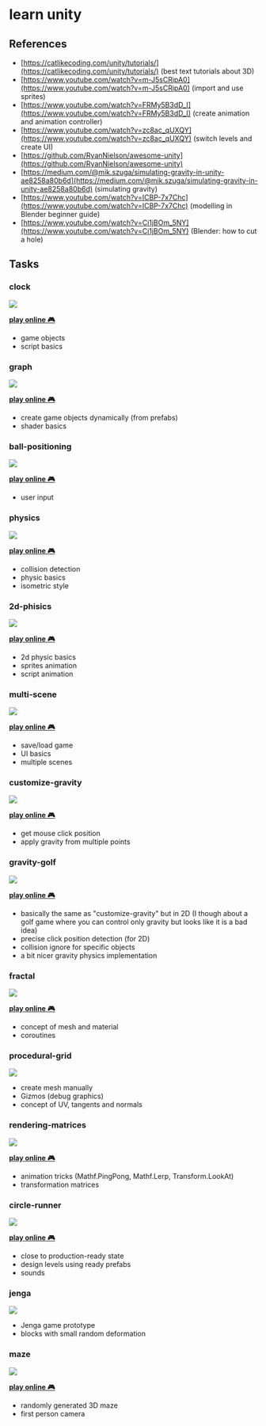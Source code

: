 # learn unity

## References

- [https://catlikecoding.com/unity/tutorials/](https://catlikecoding.com/unity/tutorials/) (best text tutorials about 3D)
- [https://www.youtube.com/watch?v=m-J5sCRipA0](https://www.youtube.com/watch?v=m-J5sCRipA0) (import and use sprites)
- [https://www.youtube.com/watch?v=FRMy5B3dD_I](https://www.youtube.com/watch?v=FRMy5B3dD_I) (create animation and animation controller)
- [https://www.youtube.com/watch?v=zc8ac_qUXQY](https://www.youtube.com/watch?v=zc8ac_qUXQY) (switch levels and create UI)
- [https://github.com/RyanNielson/awesome-unity](https://github.com/RyanNielson/awesome-unity)
- [https://medium.com/@mik.szuga/simulating-gravity-in-unity-ae8258a80b6d](https://medium.com/@mik.szuga/simulating-gravity-in-unity-ae8258a80b6d) (simulating gravity)
- [https://www.youtube.com/watch?v=ICBP-7x7Chc](https://www.youtube.com/watch?v=ICBP-7x7Chc) (modelling in Blender beginner guide)
- [https://www.youtube.com/watch?v=Ci1jBOm_5NY](https://www.youtube.com/watch?v=Ci1jBOm_5NY) (Blender: how to cut a hole)

## Tasks

### clock

![](clock/demo.gif)

__[play online 🎮](https://kirill89.github.io/learn-unity/clock/demo)__

- game objects
- script basics

### graph

![](graph/demo.gif)

__[play online 🎮](https://kirill89.github.io/learn-unity/graph/demo)__

- create game objects dynamically (from prefabs)
- shader basics

### ball-positioning

![](ball-positioning/demo.gif)

__[play online 🎮](https://kirill89.github.io/learn-unity/ball-positioning/demo)__

- user input

### physics

![](physics/demo.gif)

__[play online 🎮](https://kirill89.github.io/learn-unity/physics/demo)__

- collision detection
- physic basics
- isometric style

### 2d-phisics

![](2d-phisics/demo.gif)

__[play online 🎮](https://kirill89.github.io/learn-unity/2d-phisics/demo)__

- 2d physic basics
- sprites animation
- script animation

### multi-scene

![](multi-scene/demo.gif)

__[play online 🎮](https://kirill89.github.io/learn-unity/multi-scene/demo)__

- save/load game
- UI basics
- multiple scenes

### customize-gravity

![](customize-gravity/demo.gif)

__[play online 🎮](https://kirill89.github.io/learn-unity/customize-gravity/demo)__

- get mouse click position
- apply gravity from multiple points

### gravity-golf

![](gravity-golf/demo.gif)

__[play online 🎮](https://kirill89.github.io/learn-unity/gravity-golf/demo)__

- basically the same as "customize-gravity" but in 2D (I though about a golf game where you can control only gravity but looks like it is a bad idea)
- precise click position detection (for 2D)
- collision ignore for specific objects
- a bit nicer gravity physics implementation

### fractal

![](fractal/demo.gif)

__[play online 🎮](https://kirill89.github.io/learn-unity/fractal/demo)__

- concept of mesh and material
- coroutines

### procedural-grid

![](procedural-grid/demo.png)

- create mesh manually
- Gizmos (debug graphics)
- concept of UV, tangents and normals

### rendering-matrices

![](rendering-matrices/demo.png)

__[play online 🎮](https://kirill89.github.io/learn-unity/rendering-matrices/demo)__

- animation tricks (Mathf.PingPong, Mathf.Lerp, Transform.LookAt)
- transformation matrices

### circle-runner

![](circle-runner/demo.gif)

__[play online 🎮](https://kirill89.github.io/learn-unity/circle-runner/demo)__

- close to production-ready state
- design levels using ready prefabs
- sounds

### jenga

![](jenga/demo.gif)

- Jenga game prototype
- blocks with small random deformation

### maze

![](maze/demo.gif)

__[play online 🎮](https://kirill89.github.io/learn-unity/maze/demo)__

- randomly generated 3D maze
- first person camera
